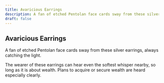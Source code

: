 ```yaml
---
title: Avaricious Earrings
description: A fan of etched Pentolan face cards sway from these silver earrings, always catching the light....
draft: false
---
```


## Avaricious Earrings

A fan of etched Pentolan face cards sway from these silver earrings, always catching the light.

The wearer of these earrings can hear even the softest whisper nearby, so long as it is about wealth. Plans to acquire or secure wealth are heard especially clearly.
